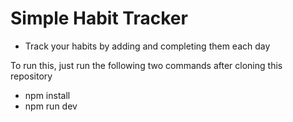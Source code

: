# Simple Habit Tracker

- Track your habits by adding and completing them each day

To run this, just run the following two commands after cloning this repository

- npm install
- npm run dev
